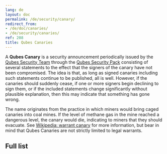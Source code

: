 ```yaml
---
lang: de
layout: doc
permalink: /de/security/canary/
redirect_from:
- /de/doc/canaries/
- /de/security/canaries/
ref: 208
title: Qubes Canaries
---
```


A **Qubes Canary** is a security announcement periodically issued by the [Qubes
Security Team](/de/security/#qubes-security-team) through the [Qubes Security
Pack](/de/security/pack/) consisting of several statements to the effect that the
signers of the canary have not been compromised. The idea is that, as long as
signed canaries including such statements continue to be published, all is
well. However, if the canaries should suddenly cease, if one or more signers
begin declining to sign them, or if the included statements change
significantly without plausible explanation, then this may indicate that
something has gone wrong.

The name originates from the practice in which miners would bring caged
canaries into coal mines. If the level of methane gas in the mine reached a
dangerous level, the canary would die, indicating to miners that they should
evacuate. See [Wikipedia: warrant
canary](https://en.wikipedia.org/wiki/Warrant_canary) for more information, but
bear in mind that Qubes Canaries are not strictly limited to legal warrants.

## Full list
<a id="full-list"></a>